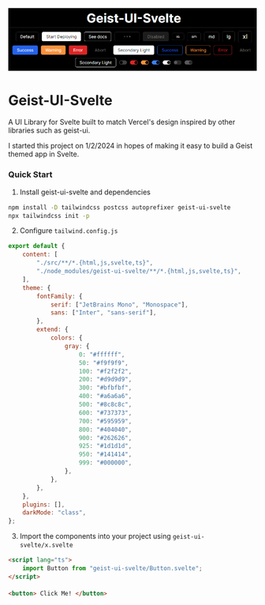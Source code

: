 <img src="./src/lib/assets/demo-page.png">

# Geist-UI-Svelte

A UI Library for Svelte built to match Vercel's design inspired by other libraries such as geist-ui.

I started this project on 1/2/2024 in hopes of making it easy to build a Geist themed app in Svelte.

### Quick Start

1. Install geist-ui-svelte and dependencies

```bash
npm install -D tailwindcss postcss autoprefixer geist-ui-svelte
npx tailwindcss init -p
```

2. Configure `tailwind.config.js`

```js
export default {
	content: [
		"./src/**/*.{html,js,svelte,ts}",
		"./node_modules/geist-ui-svelte/**/*.{html,js,svelte,ts}",
	],
	theme: {
		fontFamily: {
			serif: ["JetBrains Mono", "Monospace"],
			sans: ["Inter", "sans-serif"],
		},
		extend: {
			colors: {
				gray: {
					0: "#ffffff",
					50: "#f9f9f9",
					100: "#f2f2f2",
					200: "#d9d9d9",
					300: "#bfbfbf",
					400: "#a6a6a6",
					500: "#8c8c8c",
					600: "#737373",
					700: "#595959",
					800: "#404040",
					900: "#262626",
					925: "#1d1d1d",
					950: "#141414",
					999: "#000000",
				},
			},
		},
	},
	plugins: [],
	darkMode: "class",
};
```

3. Import the components into your project using `geist-ui-svelte/x.svelte`

```html
<script lang="ts">
	import Button from "geist-ui-svelte/Button.svelte";
</script>

<button> Click Me! </button>
```
